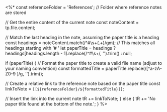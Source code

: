 <%*
const referenceFolder = 'References'; // Folder where reference notes are stored

// Get the entire content of the current note
const noteContent = tp.file.content;

// Match the last heading in the note, assuming the paper title is a heading
const headings = noteContent.match(/^#\s+(.+)/gm); // This matches all headings starting with '# '
let paperTitle = headings ? headings[headings.length - 1].replace(/^#\s+/, '').trim() : null;

if (paperTitle) {
   // Format the paper title to create a valid file name (adjust to your naming convention)
   const formattedTitle = paperTitle.replace(/[^a-zA-Z0-9 ]/g, '').trim();

   // Create a relative link to the reference note based on the paper title
   const linkToNote = `[[${referenceFolder}/${formattedTitle}]]`;

   // Insert the link into the current note
   tR += linkToNote;
} else {
   tR += 'No paper title found at the bottom of the note.';
}
%>
